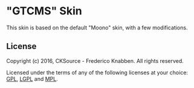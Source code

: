 "GTCMS" Skin
====================

This skin is based on the default "Moono" skin, with a few modifications.

License
-------

Copyright (c) 2016, CKSource - Frederico Knabben. All rights reserved.

Licensed under the terms of any of the following licenses at your choice: [GPL](http://www.gnu.org/licenses/gpl.html), [LGPL](http://www.gnu.org/licenses/lgpl.html) and [MPL](http://www.mozilla.org/MPL/MPL-1.1.html).
